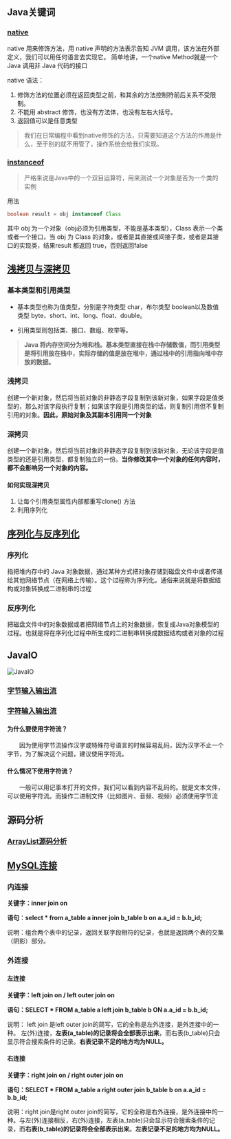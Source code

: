 ## Java关键词

### [native](https://www.cnblogs.com/ysocean/p/8476933.html)

native 用来修饰方法，用 native 声明的方法表示告知 JVM 调用，该方法在外部定义，我们可以用任何语言去实现它。 简单地讲，一个native Method就是一个 Java 调用非 Java 代码的接口

native 语法：

1. 修饰方法的位置必须在返回类型之前，和其余的方法控制符前后关系不受限制。
2. 不能用 abstract 修饰，也没有方法体，也没有左右大括号。
3. 返回值可以是任意类型

> 我们在日常编程中看到native修饰的方法，只需要知道这个方法的作用是什么，至于别的就不用管了，操作系统会给我们实现。

### [instanceof](https://www.cnblogs.com/ysocean/p/8486500.html)

>  严格来说是Java中的一个双目运算符，用来测试一个对象是否为一个类的实例

用法

```Java
boolean result = obj instanceof Class
```

其中 obj 为一个对象（obj必须为引用类型，不能是基本类型），Class 表示一个类或者一个接口，当 obj 为 Class 的对象，或者是其直接或间接子类，或者是其接口的实现类，结果result 都返回 true，否则返回false

## [浅拷贝与深拷贝](https://www.cnblogs.com/ysocean/p/8482979.html)

### 基本类型和引用类型

- 基本类型也称为值类型，分别是字符类型 char，布尔类型 boolean以及数值类型 byte、short、int、long、float、double。

- 引用类型则包括类、接口、数组、枚举等。

> **Java 将内存空间分为堆和栈。基本类型直接在栈中存储数值，而引用类型是将引用放在栈中，实际存储的值是放在堆中，通过栈中的引用指向堆中存放的数据。**

### 浅拷贝

创建一个新对象，然后将当前对象的非静态字段复制到该新对象，如果字段是值类型的，那么对该字段执行复制；如果该字段是引用类型的话，则复制引用但不复制引用的对象。**因此，原始对象及其副本引用同一个对象**

### 深拷贝

创建一个新对象，然后将当前对象的非静态字段复制到该新对象，无论该字段是值类型的还是引用类型，都复制独立的一份。**当你修改其中一个对象的任何内容时，都不会影响另一个对象的内容。**

#### 如何实现深拷贝

1. 让每个引用类型属性内部都重写clone() 方法
2. 利用序列化



## [序列化与反序列化](https://www.cnblogs.com/ysocean/p/6870069.html)

### 序列化

指把堆内存中的 Java 对象数据，通过某种方式把对象存储到磁盘文件中或者传递给其他网络节点（在网络上传输）。这个过程称为序列化。通俗来说就是将数据结构或对象转换成二进制串的过程

### 反序列化

把磁盘文件中的对象数据或者把网络节点上的对象数据，恢复成Java对象模型的过程。也就是将在序列化过程中所生成的二进制串转换成数据结构或者对象的过程



## JavaIO

![JavaIO](https://www.yangllong.top/PicHub/JavaIO.png)

### [字节输入输出流](https://www.cnblogs.com/ysocean/p/6854541.html)

### [字符输入输出流](https://www.cnblogs.com/ysocean/p/6859242.html)

#### **为什么要使用字符流？**

　　因为使用字节流操作汉字或特殊符号语言的时候容易乱码，因为汉字不止一个字节，为了解决这个问题，建议使用字符流。

#### **什么情况下使用字符流？**

　　一般可以用记事本打开的文件，我们可以看到内容不乱码的。就是文本文件，可以使用字符流。而操作二进制文件（比如图片、音频、视频）必须使用字节流



## 源码分析

### [ArrayList源码分析](https://blog.csdn.net/fighterandknight/article/details/61240861)





## [MySQL连接](https://blog.csdn.net/zjt980452483/article/details/82945663)

### 内连接

**关键字：inner join  on**

**语句**：**select \* from a_table a inner join b_table b on a.a_id = b.b_id;**

说明：组合两个表中的记录，返回关联字段相符的记录，也就是返回两个表的交集（阴影）部分。

### 外连接

#### 左连接

**关键字：left join on / left outer join on**

**语句：SELECT  * FROM a_table a left join b_table b ON a.a_id = b.b_id;**

说明： left join 是left outer join的简写，它的全称是左外连接，是外连接中的一种。 左(外)连接，**左表(a_table)的记录将会全部表示出来**，而右表(b_table)只会显示符合搜索条件的记录。**右表记录不足的地方均为NULL。**

#### 右连接

**关键字：right join on / right outer join on**

**语句：SELECT  * FROM a_table a right outer join b_table b on a.a_id = b.b_id;**

说明：right join是right outer join的简写，它的全称是右外连接，是外连接中的一种。与左(外)连接相反，右(外)连接，左表(a_table)只会显示符合搜索条件的记录，而**右表(b_table)的记录将会全部表示出来**。**左表记录不足的地方均为NULL。**